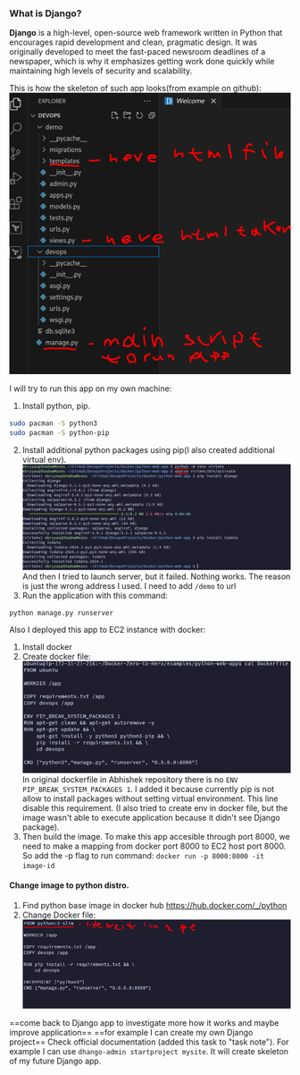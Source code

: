 
### What is Django?

**Django** is a high-level, open-source web framework written in Python that encourages rapid development and clean, pragmatic design. It was originally developed to meet the fast-paced newsroom deadlines of a newspaper, which is why it emphasizes getting work done quickly while maintaining high levels of security and scalability.

This is how the skeleton of such app looks(from example on github):
![](Attachments/Pasted%20image%2020240906163054.png)

I will try to run this app on my own machine:
1) Install python, pip.
``` bash
sudo pacman -S python3
sudo pacman -S python-pip
```
2) Install additional python packages using pip(I also created additional virtual env).
![](Attachments/Pasted%20image%2020240906105143.png)
And then I tried to launch server, but it failed. Nothing works.
The reason is just the wrong address I used. I need to add `/demo` to url
3) Run the application with this command:
``` 
python manage.py runserver
```

Also I deployed this app to EC2 instance with docker:
1) Install docker
2) Create docker file:
![](Attachments/Pasted%20image%2020240906161137.png)
In original dockerfile in Abhishek repository there is no `ENV PIP_BREAK_SYSTEM_PACKAGES 1`. I added it because currently pip is not allow to install packages without setting virtual environment. This line disable this requirement. (I also tried to create env in docker file, but the image wasn't able to execute application because it didn't see Django package).
3) Then build the image. To make this app accesible through port 8000, we need to make a mapping from docker port 8000 to EC2 host port 8000. So add the -p flag to run command:
`docker run -p 8000:8000 -it image-id`

#### Change image to python distro.
1) Find python base image in docker hub
https://hub.docker.com/_/python
2) Change Docker file:
![](Attachments/Pasted%20image%2020240906171732.png)

==come back to Django app to investigate more how it works and maybe improve application==
==for example I can create my own Django project== Check official documentation (added this task to "task note").
For example I can use `dhango-admin startproject mysite`. It will create skeleton of my future Django app.

